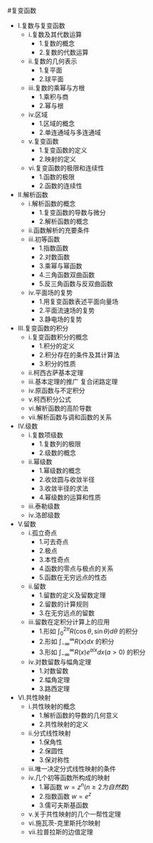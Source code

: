 #复变函数

- I.复数与复变函数
  * i.复数及其代数运算
    - 1.复数的概念
    - 2.复数的代数运算
  * ii.复数的几何表示
    - 1.复平面
    - 2.球平面
  * iii.复数的乘幂与方根
    - 1.乘积与商
    - 2.幂与根
  * iv.区域
    - 1.区域的概念
    - 2.单连通域与多连通域
  * v.复变函数
    - 1.复变函数的定义
    - 2.映射的定义
  * vi.复变函数的极限和连续性
    - 1.函数的极限
    - 2.函数的连续性
- II.解析函数
  * i.解析函数的概念
    - 1.复变函数的导数与微分
    - 2.解析函数的概念
  * ii.函数解析的充要条件
  * iii.初等函数
    - 1.指数函数
    - 2.对数函数
    - 3.乘幂与幂函数
    - 4.三角函数双曲函数
    - 5.反三角函数与反双曲函数
  * iv.平面场的复势
    - 1.用复变函数表述平面向量场
    - 2.平面流速场的复势
    - 3.静电场的复势
- III.复变函数的积分
  * i.复变函数积分的概念
    - 1.积分的定义
    - 2.积分存在的条件及其计算法
    - 3.积分的性质
  * ii.柯西古萨基本定理
  * iii.基本定理的推广 复合闭路定理
  * iv.原函数与不定积分
  * v.柯西积分公式
  * vi.解析函数的高阶导数
  * vii.解析函数与调和函数的关系
- IV.级数
  * i.复数项级数
    - 1.复数列的极限
    - 2.级数的概念
  * ii.幂级数
    - 1.幂级数的概念
    - 2.收敛圆与收敛半径
    - 3.收敛半径的求法
    - 4.幂级数的运算和性质
  * iii.泰勒级数
  * iv.洛郎级数
- V.留数
  * i.孤立奇点
    - 1.可去奇点
    - 2.极点
    - 3.本性奇点
    - 4.函数的零点与极点的关系
    - 5.函数在无穷远点的性态
  * ii.留数
    - 1.留数的定义及留数定理
    - 2.留数的计算规则
    - 3.在无穷远点的留数
  * iii.留数在定积分计算上的应用
    - 1.形如 $\int^{2\pi}_0R(\cos\theta,\sin\theta)d\theta$ 的积分
    - 2.形如 $\int^\infty_{-\infty}R(x)dx$ 的积分
    - 3.形如 $\int^\infty_{-\infty}R(x)e^{aix}dx(a>0)$ 的积分
  * iv.对数留数与幅角定理
    - 1.对数留数
    - 2.幅角定理
    - 3.路西定理
- VI.共性映射
  * i.共性映射的概念
    - 1.解析函数的导数的几何意义
    - 2.共性映射的定义
  * ii.分式线性映射
    - 1.保角性
    - 2.保圆性
    - 3.保对称性
  * iii.唯一决定分式线性映射的条件
  * iv.几个初等函数所构成的映射
    - 1.幂函数 $w=z^n(n\geq2为自然数)$
    - 2.指数函数 $w=e^z$
    - 3.儒可夫斯基函数
  * v.关于共性映射的几个一帮性定理
  * vi.施瓦茨-克里斯托尔映射
  * vii.拉普拉斯的边值定理
